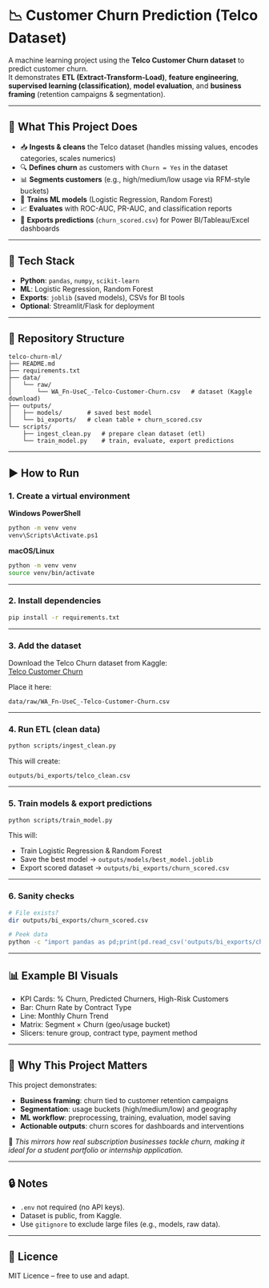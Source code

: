 # 📉 Customer Churn Prediction (Telco Dataset)

A machine learning project using the **Telco Customer Churn dataset** to predict customer churn.  
It demonstrates **ETL (Extract-Transform-Load)**, **feature engineering**, **supervised learning (classification)**, **model evaluation**, and **business framing** (retention campaigns & segmentation).  

---

## 🚀 What This Project Does  
- 📥 **Ingests & cleans** the Telco dataset (handles missing values, encodes categories, scales numerics)  
- 🔍 **Defines churn** as customers with `Churn = Yes` in the dataset  
- 📊 **Segments customers** (e.g., high/medium/low usage via RFM-style buckets)  
- 🤖 **Trains ML models** (Logistic Regression, Random Forest)  
- 📈 **Evaluates** with ROC-AUC, PR-AUC, and classification reports  
- 📝 **Exports predictions** (`churn_scored.csv`) for Power BI/Tableau/Excel dashboards  

---

## 🧰 Tech Stack  
- **Python**: `pandas`, `numpy`, `scikit-learn`  
- **ML**: Logistic Regression, Random Forest  
- **Exports**: `joblib` (saved models), CSVs for BI tools  
- **Optional**: Streamlit/Flask for deployment  

---

## 📁 Repository Structure  

```
telco-churn-ml/
├── README.md
├── requirements.txt
├── data/
│   └── raw/
│       └── WA_Fn-UseC_-Telco-Customer-Churn.csv   # dataset (Kaggle download)
├── outputs/
│   ├── models/       # saved best model
│   └── bi_exports/   # clean table + churn_scored.csv
└── scripts/
    ├── ingest_clean.py   # prepare clean dataset (etl)
    └── train_model.py    # train, evaluate, export predictions
```

---

## ▶️ How to Run  

### 1. Create a virtual environment  

**Windows PowerShell**
```bash
python -m venv venv
venv\Scripts\Activate.ps1
```

**macOS/Linux**
```bash
python -m venv venv
source venv/bin/activate
```

---

### 2. Install dependencies  

```bash
pip install -r requirements.txt
```

---

### 3. Add the dataset  

Download the Telco Churn dataset from Kaggle:  
[Telco Customer Churn](https://www.kaggle.com/blastchar/telco-customer-churn)  

Place it here:  

```
data/raw/WA_Fn-UseC_-Telco-Customer-Churn.csv
```

---

### 4. Run ETL (clean data)  

```bash
python scripts/ingest_clean.py
```

This will create:

```
outputs/bi_exports/telco_clean.csv
```

---

### 5. Train models & export predictions  

```bash
python scripts/train_model.py
```

This will:  
- Train Logistic Regression & Random Forest  
- Save the best model → `outputs/models/best_model.joblib`  
- Export scored dataset → `outputs/bi_exports/churn_scored.csv`  

---

### 6. Sanity checks  

```bash
# File exists?
dir outputs/bi_exports/churn_scored.csv

# Peek data
python -c "import pandas as pd;print(pd.read_csv('outputs/bi_exports/churn_scored.csv').head())"
```

---

## 📊 Example BI Visuals  

- KPI Cards: % Churn, Predicted Churners, High-Risk Customers  
- Bar: Churn Rate by Contract Type  
- Line: Monthly Churn Trend  
- Matrix: Segment × Churn (geo/usage bucket)  
- Slicers: tenure group, contract type, payment method  

---

## 🎯 Why This Project Matters  

This project demonstrates:  
- **Business framing**: churn tied to customer retention campaigns  
- **Segmentation**: usage buckets (high/medium/low) and geography  
- **ML workflow**: preprocessing, training, evaluation, model saving  
- **Actionable outputs**: churn scores for dashboards and interventions  

📌 *This mirrors how real subscription businesses tackle churn, making it ideal for a student portfolio or internship application.*  

---

## 🔒 Notes  
- `.env` not required (no API keys).  
- Dataset is public, from Kaggle.  
- Use `gitignore` to exclude large files (e.g., models, raw data).  

---

## 📄 Licence  
MIT Licence – free to use and adapt.  
